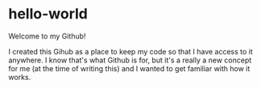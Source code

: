 # hello-world
Welcome to my Github!

I created this Gihub as a place to keep my code so that I have access to it anywhere. I know that's what Github is for, but it's a really a new concept for me (at the time of writing this) and I wanted to get familiar with how it works.
